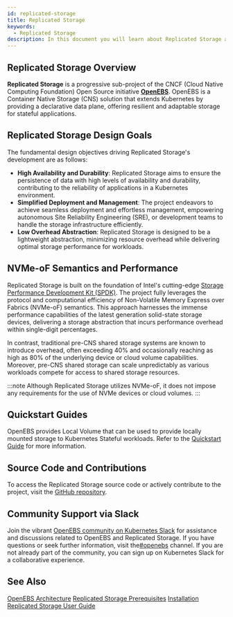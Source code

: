 ```yaml
---
id: replicated-storage
title: Replicated Storage
keywords: 
  - Replicated Storage
description: In this document you will learn about Replicated Storage and it's design goals.
---
```


## Replicated Storage Overview 

**Replicated Storage** is a progressive sub-project of the CNCF (Cloud Native Computing Foundation) Open Source initiative [**OpenEBS**](https://openebs.io/). OpenEBS is a Container Native Storage (CNS) solution that extends Kubernetes by providing a declarative data plane, offering resilient and adaptable storage for stateful applications.

## Replicated Storage Design Goals

The fundamental design objectives driving Replicated Storage's development are as follows:

- **High Availability and Durability**: Replicated Storage aims to ensure the persistence of data with high levels of availability and durability, contributing to the reliability of applications in a Kubernetes environment.
- **Simplified Deployment and Management**: The project endeavors to achieve seamless deployment and effortless management, empowering autonomous Site Reliability Engineering (SRE), or development teams to handle the storage infrastructure efficiently.
- **Low Overhead Abstraction**: Replicated Storage is designed to be a lightweight abstraction, minimizing resource overhead while delivering optimal storage performance for workloads.

## NVMe-oF Semantics and Performance

Replicated Storage is built on the foundation of Intel's cutting-edge [Storage Performance Development Kit (SPDK)](https://spdk.io/). The project fully leverages the protocol and computational efficiency of Non-Volatile Memory Express over Fabrics (NVMe-oF) semantics. This approach harnesses the immense performance capabilities of the latest generation solid-state storage devices, delivering a storage abstraction that incurs performance overhead within single-digit percentages.

In contrast, traditional pre-CNS shared storage systems are known to introduce overhead, often exceeding 40% and occasionally reaching as high as 80% of the underlying device or cloud volume capabilities. Moreover, pre-CNS shared storage can scale unpredictably as various workloads compete for access to shared storage resources.

:::note
Although Replicated Storage utilizes NVMe-oF, it does not impose any requirements for the use of NVMe devices or cloud volumes.
:::

## Quickstart Guides

OpenEBS provides Local Volume that can be used to provide locally mounted storage to Kubernetes Stateful workloads. Refer to the [Quickstart Guide](../../quickstart-guide/) for more information.

## Source Code and Contributions

To access the Replicated Storage source code or actively contribute to the project, visit the [GitHub repository](https://github.com/openebs/mayastor).


## Community Support via Slack

Join the vibrant [OpenEBS community on Kubernetes Slack](https://kubernetes.slack.com) for assistance and discussions related to OpenEBS and Replicated Storage. If you have questions or seek further information, visit the[#openebs](https://kubernetes.slack.com/messages/openebs/) channel. If you are not already part of the community, you can sign up on Kubernetes Slack for a collaborative experience.

## See Also

[OpenEBS Architecture](../architecture.md)
[Replicated Storage Prerequisites](../../user-guides/replicated-engine-user-guide/prerequisites.md)
[Installation](../../quickstart-guide/installation.md)
[Replicated Storage User Guide](../../user-guides/replicated-engine-user-guide/)
